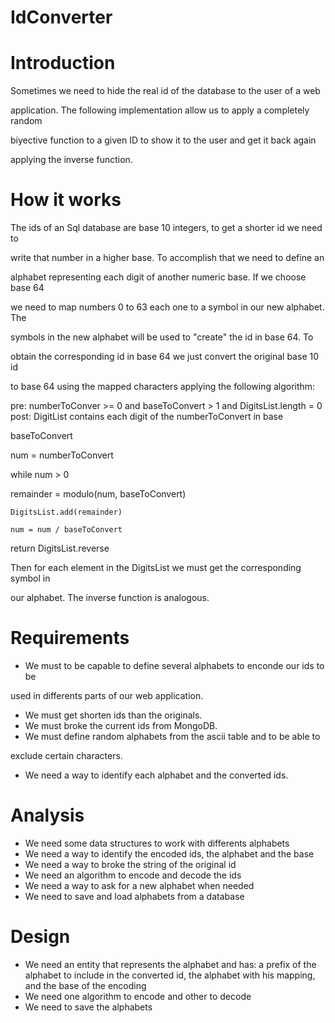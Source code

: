 IdConverter
===========

Introduction
===========

Sometimes we need to hide the real id of the database to the user of a web 

application. The following implementation allow us to apply a completely random 

biyective function to a given ID to show it to the user and get it back again 

applying the inverse function.

How it works
===========

The ids of an Sql database are base 10 integers, to get a shorter id we need to 

write that number in a higher base. To accomplish that we need to define an 

alphabet representing each digit of another numeric base. If we choose base 64 

we need to map numbers 0 to 63 each one to a symbol in our new alphabet. The 

symbols in the new alphabet will be used to "create" the id in base 64. To 

obtain the corresponding id in base 64 we just convert the original base 10 id 

to base 64 using the mapped characters applying the following algorithm:

pre: numberToConver >= 0 and baseToConvert > 1 and DigitsList.length = 0
post: DigitList contains each digit of the numberToConvert in base 

baseToConvert

num = numberToConvert

while num > 0

  remainder = modulo(num, baseToConvert)
  
	DigitsList.add(remainder)
  
	num = num / baseToConvert

return DigitsList.reverse

Then for each element in the DigitsList we must get the corresponding symbol in 

our alphabet.
The inverse function is analogous.

Requirements
===========

* We must to be capable to define several alphabets to enconde our ids to be 

used in differents parts of our web application.
* We must get shorten ids than the originals.
* We must broke the current ids from MongoDB.
* We must define random alphabets from the ascii table and to be able to 

exclude certain characters.
* We need a way to identify each alphabet and the converted ids.

Analysis
===========

* We need some data structures to work with differents alphabets
* We need a way to identify the encoded ids, the alphabet and the base
* We need a way to broke the string of the original id
* We need an algorithm to encode and decode the ids
* We need a way to ask for a new alphabet when needed
* We need to save and load alphabets from a database

Design
===========

* We need an entity that represents the alphabet and has: a prefix of the alphabet to include in the converted id, the alphabet with his mapping, and the base of the encoding
* We need one algorithm to encode and other to decode
* We need to save the alphabets


